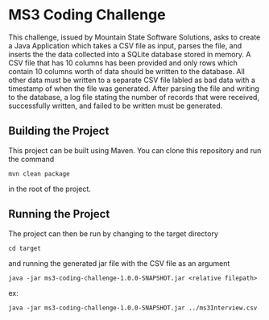 # MS3 Coding Challenge

This challenge, issued by Mountain State Software Solutions, asks to create a Java Application which takes a CSV file as input, parses the file, and inserts the the data collected into a SQLite database stored in memory. A CSV file that has 10 columns has been provided and only rows which contain 10 columns worth of data should be written to the database. All other data must be written to a separate CSV file labled as bad data with a timestamp of when the file was generated. After parsing the file and writing to the database, a log file stating the number of records that were received, successfully written, and failed to be written must be generated.

## Building the Project

This project can be built using Maven. You can clone this repository and run the command 

    mvn clean package

in the root of the project.

## Running the Project

The project can then be run by changing to the target directory 

    cd target

and running the generated jar file with the CSV file as an argument 

    java -jar ms3-coding-challenge-1.0.0-SNAPSHOT.jar <relative filepath>
    
ex:

    java -jar ms3-coding-challenge-1.0.0-SNAPSHOT.jar ../ms3Interview.csv
